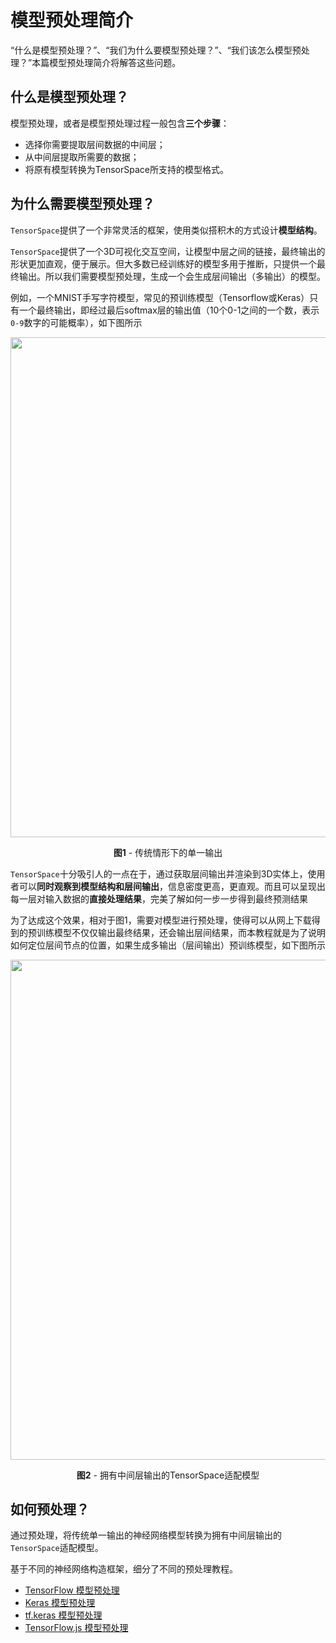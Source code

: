 # 模型预处理简介

“什么是模型预处理？”、“我们为什么要模型预处理？”、“我们该怎么模型预处理？”本篇模型预处理简介将解答这些问题。

## 什么是模型预处理？

模型预处理，或者是模型预处理过程一般包含**三个步骤**：

* 选择你需要提取层间数据的中间层；
* 从中间层提取所需要的数据；
* 将原有模型转换为TensorSpace所支持的模型格式。

## 为什么需要模型预处理？

`TensorSpace`提供了一个非常灵活的框架，使用类似搭积木的方式设计**模型结构**。

`TensorSpace`提供了一个3D可视化交互空间，让模型中层之间的链接，最终输出的形状更加直观，便于展示。但大多数已经训练好的模型多用于推断，只提供一个最终输出。所以我们需要模型预处理，生成一个会生成层间输出（多输出）的模型。

例如，一个MNIST手写字符模型，常见的预训练模型（Tensorflow或Keras）只有一个最终输出，即经过最后softmax层的输出值（10个0-1之间的一个数，表示`0-9`数字的可能概率），如下图所示

<p align="center">
<img width=800 src="https://github.com/zchholmes/tsp_image/blob/master/General/intro_preprocess_s_zh.png">
</p>
<p align="center">
<b>图1</b> - 传统情形下的单一输出
</p>

`TensorSpace`十分吸引人的一点在于，通过获取层间输出并渲染到3D实体上，使用者可以**同时观察到模型结构和层间输出**，信息密度更高，更直观。而且可以呈现出每一层对输入数据的**直接处理结果**，完美了解如何一步一步得到最终预测结果

为了达成这个效果，相对于图1，需要对模型进行预处理，使得可以从网上下载得到的预训练模型不仅仅输出最终结果，还会输出层间结果，而本教程就是为了说明如何定位层间节点的位置，如果生成多输出（层间输出）预训练模型，如下图所示

<p align="center">
<img width=800 src="https://github.com/zchholmes/tsp_image/blob/master/General/intro_preprocess_m_zh.png">
</p> 
<p align="center">
<b>图2</b> - 拥有中间层输出的TensorSpace适配模型
</p>

## 如何预处理？

通过预处理，将传统单一输出的神经网络模型转换为拥有中间层输出的`TensorSpace`适配模型。

基于不同的神经网络构造框架，细分了不同的预处理教程。

* [TensorFlow 模型预处理](https://github.com/tensorspace-team/tensorspace/blob/master/docs/preprocess_zh/TensorFlow/README.md)
* [Keras 模型预处理](https://github.com/tensorspace-team/tensorspace/blob/master/docs/preprocess_zh/Keras/README.md)
* [tf.keras 模型预处理](https://github.com/tensorspace-team/tensorspace/blob/master/docs/preprocess_zh/tfKeras/README.md)
* [TensorFlow.js 模型预处理](https://github.com/tensorspace-team/tensorspace/blob/master/docs/preprocess_zh/TensorFlowJS/README.md)
